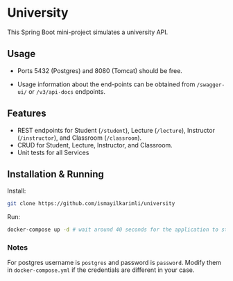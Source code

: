 # University

This Spring Boot mini-project simulates a university API.

## Usage
* Ports 5432 (Postgres) and 8080 (Tomcat) should be free.

* Usage information about the end-points can be obtained from ```/swagger-ui/``` or ```/v3/api-docs``` endpoints.

## Features
* REST endpoints for Student (```/student```), Lecture (```/lecture```), Instructor (```/instructor```), and Classroom (```/classroom```).
* CRUD for Student, Lecture, Instructor, and Classroom.
* Unit tests for all Services

## Installation & Running
Install:

```bash
git clone https://github.com/ismayilkarimli/university
```

Run:
```bash
docker-compose up -d # wait around 40 seconds for the application to start before sending a request
```
### Notes
For postgres username is ```postgres``` and password is ```password```. Modify them in ```docker-compose.yml``` if the credentials are different in your case.
